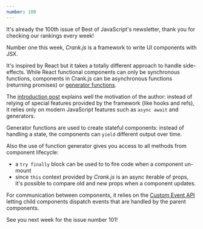 ```yaml
---
number: 100
---
```


It's already the 100th issue of Best of JavaScript's newsletter, thank you for checking our rankings every week!

Number one this week, _Crank.js_ is a framework to write UI components with JSX.

It's inspired by React but it takes a totally different approach to handle side-effects. While React functional components can only be synchronous functions, components in Crank.js can be asynchronous functions (returning promises) or [generator functions](https://developer.mozilla.org/en-US/docs/Web/JavaScript/Reference/Statements/function*).

The [introduction post](https://crank.js.org/blog/introducing-crank) explains well the motivation of the author: instead of relying of special features provided by the framework (like hooks and refs), it relies only on modern JavaScript features such as `async await` and generators.

Generator functions are used to create stateful components: instead of handling a state, the components can `yield` different output over time.

Also the use of function generator gives you access to all methods from component lifecycle:

- a `try finally` block can be used to to fire code when a component un-mount
- since `this` context provided by _Crank.js_ is an async iterable of props, it's possible to compare old and new props when a component updates.

For communication between components, it relies on the [Custom Event API](https://developer.mozilla.org/en-US/docs/Web/API/CustomEvent) letting child components dispatch events that are handled by the parent components.

See you next week for the issue number 101!

